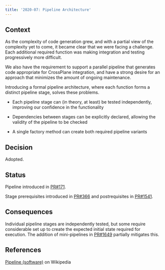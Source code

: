 ```yaml
---
title: '2020-07: Pipeline Architecture'
---
```


## Context

As the complexity of code generation grew, and with a partial view of the complexity yet to come, it became clear that we were facing a challenge. Each additional required function was making integration and testing progressively more difficult.

We also have the requirement to support a parallel pipeline that generates code appropriate for CrossPlane integration, and have a strong desire for an approach that minimizes the amount of ongoing maintenance.

Introducing a formal pipeline architecture, where each function forms a distinct pipeline stage, solves these problems.

* Each pipeline stage can (in theory, at least) be tested independently, improving our confidence in the functionality

* Dependencies between stages can be explicitly declared, allowing the validity of the pipeline to be checked

* A single factory method can create both required pipeline variants

## Decision

Adopted.

## Status

Pipeline introduced in [PR#171](https://github.com/Azure/k8s-infra/pull/171).

Stage prerequisites introduced in [PR#366](https://github.com/Azure/k8s-infra/pull/366) and postrequisites in [PR#1541](https://github.com/Azure/azure-service-operator/pull/1541).

## Consequences

Individual pipeline stages are independently tested, but some require considerable set up to create the expected initial state required for execution. The addition of mini-pipelines in [PR#1649](https://github.com/Azure/azure-service-operator/pull/1649) partially mitigates this.

## References

[Pipeline (software)](https://en.wikipedia.org/wiki/Pipeline_(software)) on Wikipedia
